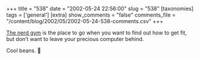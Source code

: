 +++
title = "538"
date = "2002-05-24 22:56:00"
slug = "538"
[taxonomies]
tags = ['general']
[extra]
show_comments = "false"
comments_file = "/content/blog/2002/05/2002-05-24-538-comments.csv"
+++

[The nerd gym](http://www.meatjam.co.uk/gym/nerdgym.html) is the place to go when you want to find out how to get fit, but don’t want to leave your precious computer behind.

Cool beans. 🙂

